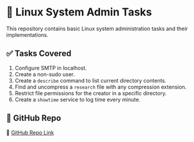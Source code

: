 # 🐧 Linux System Admin Tasks

This repository contains basic Linux system administration tasks and their implementations.

## ✅ Tasks Covered

1. Configure SMTP in localhost.
2. Create a non-sudo user.
3. Create a `describe` command to list current directory contents.
4. Find and uncompress a `research` file with any compression extension.
5. Restrict file permissions for the creator in a specific directory.
6. Create a `showtime` service to log time every minute.

## 📎 GitHub Repo

🔗 [GitHub Repo Link](https://github.com/Rutusigmoidanalytics/Linux_Assignment/tree/main)  

